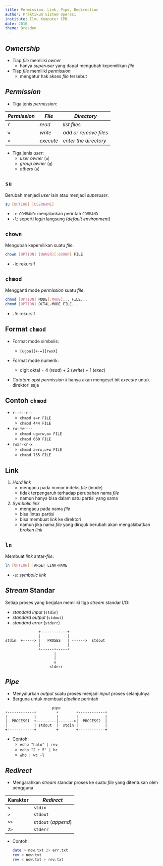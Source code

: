 ```yaml
---
title: Permission, Link, Pipe, Redirection
author: Praktikum Sistem Operasi
institute: Ilmu Komputer IPB
date: 2016
theme: Dresden
---
```





## *Ownership*

- Tiap *file* memiliki *owner*
    - hanya *superuser* yang dapat mengubah kepemilikan *file*
- Tiap *file* memiliki *permission*
    - mengatur hak akses *file* tersebut

##  *Permission*

- Tiga jenis *permission*:

|*Permission* | *File*    | *Directory*           |
|------------ | --------- | --------------------- |
|`r`          | *read*    | *list files*          |
|`w`          | *write*   | *add or remove files* |
|`x`          | *execute* | *enter the directory* |

- Tiga jenis *user*:
    - *user owner* (`u`)
    - *group owner* (`g`)
    - *others* (`o`)


## `su`
Berubah menjadi *user* lain atau menjadi *superuser*.
```bash
su [OPTION] [USERNAME]
```
- `-c COMMAND`: menjalankan perintah `COMMAND`
- `-l`: seperti *login* langsung (*default environment*)

## `chown`
Mengubah kepemilikan suatu *file*.
```bash
chown [OPTION] [OWNER][:GROUP] FILE
```
- `-R`: rekursif

## `chmod`
Mengganti mode *permission* suatu *file*.
```bash
chmod [OPTION] MODE[,MODE]... FILE...
chmod [OPTION] OCTAL-MODE FILE...
```
- `-R`: rekursif

## Format `chmod`

- Format mode simbolis:
    - `[ugoa][+-=][rwxX]`
- Format mode numerik:
    - digit oktal = 4 (*read*) + 2 (*write*) + 1 (*exec*)

- *Catatan*: opsi *permission* `X` hanya akan mengeset bit *execute* untuk direktori saja

## Contoh `chmod`

- `r--r--r--`
    - `chmod a=r FILE`
    - `chmod 444 FILE`
- `rw-rw----`
    - `chmod ug=rw,o= FILE`
    - `chmod 660 FILE`
- `rwxr-xr-x`
    - `chmod a=rx,u+w FILE`
    - `chmod 755 FILE`


## Link

1. *Hard link*
    - mengacu pada nomor indeks *file* (inode)
    - tidak terpengaruh terhadap perubahan nama *file*
    - namun hanya bisa dalam satu partisi yang sama
2. *Symbolic link*
    - mengacu pada nama *file*
    - bisa lintas partisi
    - bisa membuat *link* ke direktori
    - namun jika nama *file* yang dirujuk berubah akan mengakibatkan *broken link*

## `ln`
Membuat *link* antar-*file*.
```bash
ln [OPTION] TARGET LINK-NAME
```
- `-s`: *symbolic link*


## *Stream* Standar

Setiap proses yang berjalan memiliki tiga *stream* standar I/O:

- *standard input* (`stdin`)
- *standard output* (`stdout`)
- *standard error* (`stderr`)

```
               +------------+
               |            |
stdin  +-----> |   PROSES   | ------>  stdout
               |            |
               +------+-----+
                      |
                      |
                      v
                    stderr

```


## *Pipe*

- Menyalurkan *output* suatu proses menjadi *input* proses selanjutnya
- Berguna untuk membuat *pipeline* perintah

```
                     pipe
+------------+         +        +------------+
|            |         |        |            |
|  PROCESS1  +---------|------->|  PROCESS2  |
|            | stdout  |  stdin |            |
+------------+         +        +------------+
```

- Contoh:
    - `echo "halo" | rev`
    - `echo "2 + 5" | bc`
    - `who | wc -l`


## *Redirect*

- Mengarahkan *stream* standar proses ke suatu *file* yang ditentukan oleh pengguna

|Karakter | *Redirect* |
|-------- | ---------- |
|`<`      | `stdin`    |
|`>`      | `stdout`   |
|`>>`     | `stdout` (*append*) |
|`2>`     | `stderr`   |

- Contoh:

    ```bash
    date > now.txt 2> err.txt
    rev < now.txt
    rev < now.txt > rev.txt
    ```
